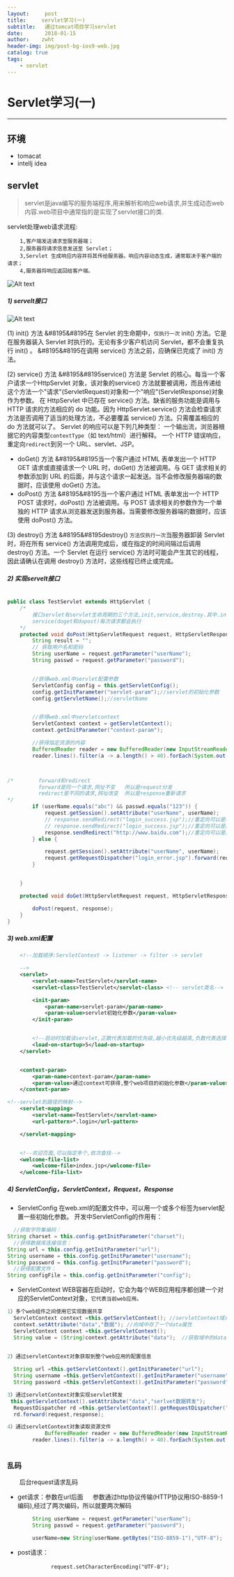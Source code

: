 ```yaml
---
layout:     post
title:     servlet学习(一)
subtitle:   通过tomcat项目学习servlet
date:       2018-01-15
author:    zwht
header-img: img/post-bg-ios9-web.jpg
catalog: true
tags:
    - servlet 
---
```


#  Servlet学习(一)


-------------------




##  环境
- tomacat
- intellj idea

## servlet
>servlet是java编写的服务端程序,用来解析和响应web请求,并生成动态web内容.web项目中通常指的是实现了servlet接口的类.

servlet处理web请求流程:

        1,客户端发送请求至服务器端；
        2,服务器将请求信息发送至 Servlet；
        3,Servlet 生成响应内容并将其传给服务器。响应内容动态生成，通常取决于客户端的请求；
        4,服务器将响应返回给客户端。

![Alt text](/img/servlet/servlet1.jpg)

##### 1) servelt接口

![Alt text](/img/servlet/servlet2.png)

(1) init() 方法
&#8195&#8195在 Servlet 的生命期中，`仅执行一次` init() 方法。它是在服务器装入 Servlet 时执行的。无论有多少客户机访问 Servlet，都不会重复执行 init() 。
&#8195&#8195在调用 service() 方法之前，应确保已完成了 init() 方法。

(2) service() 方法
&#8195&#8195service() 方法是 Servlet 的核心。每当一个客户请求一个HttpServlet 对象，该对象的service() 方法就要被调用，而且传递给这个方法一个"请求"(ServletRequest)对象和一个"响应"(ServletResponse)对象作为参数。 在 HttpServlet 中已存在 service() 方法。缺省的服务功能是调用与 HTTP 请求的方法相应的 do 功能。因为 HttpServlet.service() 方法会检查请求方法是否调用了适当的处理方法，不必要覆盖 service() 方法。只需覆盖相应的 do 方法就可以了。
Servlet 的响应可以是下列几种类型：
一个输出流，浏览器根据它的内容类型`contextType`（如 text/html）进行解释。
一个 HTTP 错误响应，重定向`redirect`到另一个 URL、servlet、JSP。

- doGet() 方法
&#8195&#8195当一个客户通过 HTML 表单发出一个 HTTP GET 请求或直接请求一个 URL 时，doGet() 方法被调用。与 GET 请求相关的参数添加到 URL 的后面，并与这个请求一起发送。当不会修改服务器端的数据时，应该使用 doGet() 方法。
- doPost() 方法
&#8195&#8195当一个客户通过 HTML 表单发出一个 HTTP POST 请求时，doPost() 方法被调用。与 POST 请求相关的参数作为一个单独的 HTTP 请求从浏览器发送到服务器。当需要修改服务器端的数据时，应该使用 doPost() 方法。

(3) destroy() 方法
&#8195&#8195destroy() `方法仅执行一次`当服务器卸装 Servlet 时，将在所有 service() 方法调用完成后，或在指定的时间间隔过后调用 destroy() 方法。一个 Servlet 在运行 service() 方法时可能会产生其它的线程，因此请确认在调用 destroy() 方法时，这些线程已终止或完成。
#####  2) 实现servelt接口 
``` java

public class TestServlet extends HttpServlet {
    /*
        接口servlet有servlet生命周期的三个方法,init,service,destroy.其中.init和destroy只执行依次
        service(doget和dopost)每次请求都会执行
    */
    protected void doPost(HttpServletRequest request, HttpServletResponse response) throws ServletException, IOException {
        String result = "";
        // 获取用户名和密码
        String userName = request.getParameter("userName");
        String passwd = request.getParameter("password");


        //获得web.xml中servlet配置参数
        ServletConfig config = this.getServletConfig();
        config.getInitParameter("servlet-param");//servlet的初始化参数
        config.getServletName();//servletName


        //获得web.xml中servletcontext
        ServletContext context = getServletContext();
        context.getInitParameter("context-param");

        //获得指定资源的内容
        BufferedReader reader = new BufferedReader(new InputStreamReader(context.getResourceAsStream("/WEB-INF/web.xml"), "UTF-8"));
        reader.lines().filter(a -> a.length() > 40).forEach(System.out::println);



/*        forward和redirect
          forward是同一个请求,网址不变   所以是request分发
          redirect是不同的请求,网址改变  所以是response重新请求
*/
        if (userName.equals("abc") && passwd.equals("123")) {
            request.getSession().setAttribute("userName", userName);
            // response.sendRedirect("login_success.jsp");//重定向可以是本项目路径
            // response.sendRedirect("login_success.jsp");//重定向可以是其他web项目路径   /项目名/路径名
            response.sendRedirect("http://www.baidu.com");//重定向可以是其他网址
        } else {

            request.getSession().setAttribute("userName", userName);
            request.getRequestDispatcher("login_error.jsp").forward(request, response);
        }


    }

    protected void doGet(HttpServletRequest request, HttpServletResponse response) throws ServletException, IOException {

        doPost(request, response);
    }
}
```
#####  3) web.xml配置
``` xml
    <!--加载顺序:ServletContext -> listener -> filter -> servlet

    -->
    <servlet>
        <servlet-name>TestServlet</servlet-name>
        <servlet-class>TestServlet</servlet-class> <!-- servlet类名-->

        <init-param>
            <param-name>servlet-param</param-name>
            <param-value>servlet初始化参数</param-value>
        </init-param>


        <!--启动时加载该servlet,正数代表加载的优先级,越小优先级越高,负数代表选择时才加载-->
        <load-on-startup>5</load-on-startup>
    </servlet>


    <context-param>
        <param-name>context-param</param-name>
        <param-value>通过context可获得,整个web项目的初始化参数</param-value>
    </context-param>

<!--servlet到路径的映射-->
    <servlet-mapping>
        <servlet-name>TestServlet</servlet-name>
        <url-pattern>*.login</url-pattern>

    </servlet-mapping>


    <!--欢迎页面,可以指定多个,依次查找-->
    <welcome-file-list>
        <welcome-file>index.jsp</welcome-file>
    </welcome-file-list>
```
#####  4) ServletConfig，ServletContext，Request，Response
- ServletConfig
在web.xml的配置文件中，可以用一个或多个<init-param>标签为servlet配置一些初始化参数。
开发中ServletConfig的作用有：
```java
  //获取字符集编码：
String charset = this.config.getInitParameter("charset");
  //获得数据库连接信息：
String url = this.config.getInitParameter("url");
String username = this.config.getInitParameter("username");
String password = this.config.getInitParameter("password");
  //获得配置文件：
String configFile = this.config.getInitParameter("config");
```
- ServletContext
WEB容器在启动时，它会为每个WEB应用程序都创建一个对应的ServletContext对象，`它代表当前web应用。`
```java
1）多个web组件之间使用它实现数据共享
  ServletContext context =this.getServletContext(); //servletContext域对象
  context.setAttribute("data","数据"); //向域中存了一个data属性
  ServletContext context =this.getServletContext();
  String value = (String)context.getAttribute("data");  //获取域中的data属性
 

2）通过servletContext对象获取到整个web应用的配置信息

  String url =this.getServletContext().getInitParameter("url");
  String username =this.getServletContext().getInitParameter("username");
  String password =this.getServletContext().getInitParameter("password");

3）通过servletContext对象实现servlet转发
 this.getServletContext().setAttribute("data","serlvet数据转发");
  RequestDispatcher rd =this.getServletContext().getRequestDispatcher("/viewdata.jsp");
  rd.forward(request,response);

4）通过servletContext对象读取资源文件
            BufferedReader reader = new BufferedReader(new InputStreamReader(context.getResourceAsStream("/WEB-INF/web.xml"), "UTF-8"));
        reader.lines().filter(a -> a.length() > 40).forEach(System.out::println);
       
```

### 乱码
　　后台request请求乱码

- get请求：参数在url后面
　  参数通过http协议传输(HTTP协议用ISO-8859-1编码),经过了两次编码，所以就要两次解码
```java
        String userName = request.getParameter("userName");
        String passwd = request.getParameter("password");

        userName=new String(userName.getBytes("ISO-8859-1"),"UTF-8");
```

- post请求：
 ```
               request.setCharacterEncoding("UTF-8");　　
 ```






















